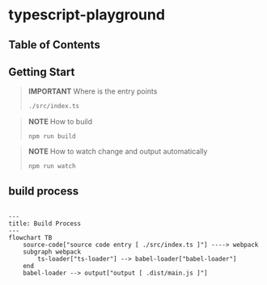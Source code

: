 # typescript-playground

## Table of Contents

## Getting Start

> **IMPORTANT**
> Where is the entry points
>
> ```txt
> ./src/index.ts
> ```

> **NOTE**
> How to build
>
> ```shell
> npm run build
> ```

> **NOTE**
> How to watch change and output automatically
>
> ```shell
> npm run watch
> ```

## build process

```mermaid

---
title: Build Process
---
flowchart TB
    source-code["source code entry [ ./src/index.ts ]"] ----> webpack
    subgraph webpack
        ts-loader["ts-loader"] --> babel-loader["babel-loader"]
    end
    babel-loader --> output["output [ .dist/main.js ]"]

```
